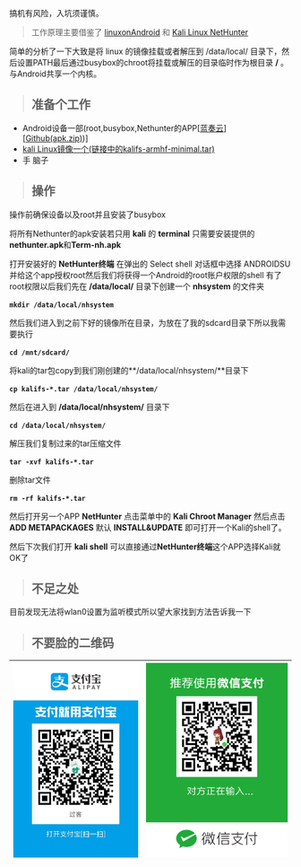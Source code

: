 搞机有风险，入坑须谨慎。
> 工作原理主要借鉴了 [linuxonAndroid](https://sourceforge.net/projects/linuxonandroid/) 和 [Kali Linux NetHunter](https://www.kali.org/kali-linux-nethunter/)

简单的分析了一下大致是将 linux 的镜像挂载或者解压到 /data/local/ 目录下，然后设置PATH最后通过busybox的chroot将挂载或解压的目录临时作为根目录  **/**  。与Android共享一个内核。
> ## 准备个工作
- Android设备一部(root,busybox,Nethunter的APP[[蓝奏云](https://www.lanzous.com/b771490)][[Github(apk.zip)](https://github.com/GuokeNo1/kali-linux-Nethunter/releases/tag/kalionAndroid))]
- [kali Linux镜像一个(链接中的kalifs-armhf-minimal.tar)](https://github.com/GuokeNo1/kali-linux-Nethunter/releases/tag/kalionAndroid)
- 手  脑子

> ## 操作

操作前确保设备以及root并且安装了busybox

将所有Nethunter的apk安装若只用 **kali** 的 **terminal** 只需要安装提供的 **nethunter.apk**和**Term-nh.apk**

打开安装好的 **NetHunter终端** 在弹出的 Select shell  对话框中选择 ANDROIDSU 并给这个app授权root然后我们将获得一个Android的root账户权限的shell
有了root权限以后我们先在 **/data/local/** 目录下创建一个 **nhsystem** 的文件夹

**```mkdir /data/local/nhsystem```**

然后我们进入到之前下好的镜像所在目录，为放在了我的sdcard目录下所以我需要执行 

**```cd /mnt/sdcard/```**

将kali的tar包copy到我们刚创建的**/data/local/nhsystem/**目录下

 **```cp kalifs-*.tar /data/local/nhsystem/```**
 
然后在进入到 **/data/local/nhsystem/** 目录下 

**```cd /data/local/nhsystem/```**

解压我们复制过来的tar压缩文件 

**```tar -xvf kalifs-*.tar```**

删除tar文件

**```rm -rf kalifs-*.tar```**

然后打开另一个APP **NetHunter** 点击菜单中的 **Kali Chroot Manager** 然后点击 **ADD METAPACKAGES** 默认 **INSTALL&UPDATE** 即可打开一个Kali的shell了。

然后下次我们打开 **kali shell** 可以直接通过**NetHunter终端**这个APP选择Kali就OK了

> ## 不足之处

目前发现无法将wlan0设置为监听模式所以望大家找到方法告诉我一下

> ## 不要脸的二维码

![支付宝](https://raw.githubusercontent.com/GuokeNo1/kali-linux-Nethunter/master/image/AliPay.jpg)|![微信](https://raw.githubusercontent.com/GuokeNo1/kali-linux-Nethunter/master/image/WeChatPay.png)
----|----
